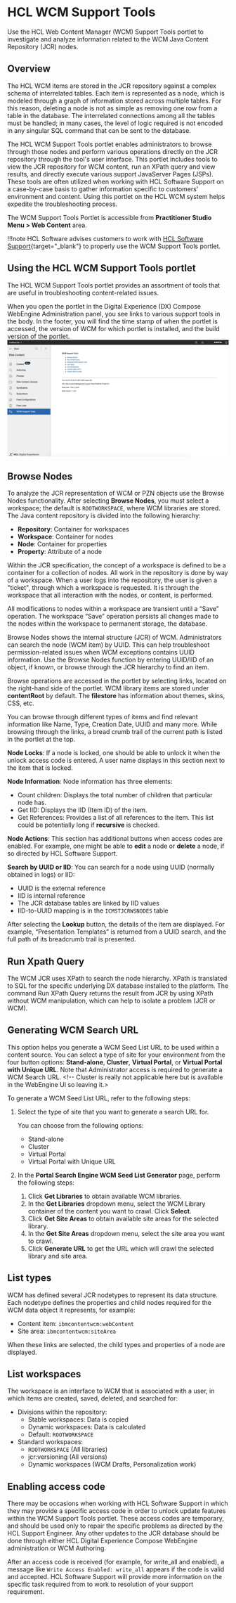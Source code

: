 # HCL WCM Support Tools

Use the HCL Web Content Manager (WCM) Support Tools portlet to investigate and analyze information related to the WCM Java Content Repository (JCR) nodes.

## Overview

The HCL WCM items are stored in the JCR repository against a complex schema of interrelated tables. Each item is represented as a node, which is modeled through a graph of information stored across multiple tables. For this reason, deleting a node is not as simple as removing one row from a table in the database. The interrelated connections among all the tables must be handled; in many cases, the level of logic required is not encoded in any singular SQL command that can be sent to the database.

The HCL WCM Support Tools portlet enables administrators to browse through those nodes and perform various operations directly on the JCR repository through the tool's user interface. This portlet includes tools to view the JCR repository for WCM content, run an XPath query and view results, and directly execute various support JavaServer Pages (JSPs). These tools are often utilized when working with HCL Software Support on a case-by-case basis to gather information specific to customers' environment and content. Using this portlet on the HCL WCM system helps expedite the troubleshooting process.

The WCM Support Tools Portlet is accessible from **Practitioner Studio Menu > Web Content** area.

!!!note
    HCL Software advises customers to work with [HCL Software Support](https://support.hcl-software.com/csm){target="_blank"} to properly use the WCM Support Tools portlet.

## Using the HCL WCM Support Tools portlet

The HCL WCM Support Tools portlet provides an assortment of tools that are useful in troubleshooting content-related issues.

When you open the portlet in the Digital Experience (DX) Compose WebEngine Administration panel, you see links to various support tools in the body. In the footer, you will find the time stamp of when the portlet is accessed, the version of WCM for which portlet is installed, and the build version of the portlet. ![HCL WCM Support Tools portlet](../../manage/troubleshooting/_img/HCL_WCM_Support_Tools_portlet_95.png)

## Browse Nodes

To analyze the JCR representation of WCM or PZN objects use the Browse Nodes functionality. 
After selecting **Browse Nodes**, you must select a workspace; the default is `ROOTWORKSPACE`, where WCM libraries are stored. The Java content repository is divided into the following hierarchy:

-   **Repository**: Container for workspaces
-   **Workspace**: Container for nodes
-   **Node**: Container for properties
-   **Property**: Attribute of a node

Within the JCR specification, the concept of a workspace is defined to be a container for a collection of nodes. All work in the repository is done by way of a workspace. When a user logs into the repository, the user is given a "ticket", through which a workspace is requested. It is through the workspace that all interaction with the nodes, or content, is performed.

All modifications to nodes within a workspace are transient until a “Save” operation. The workspace “Save” operation persists all changes made to the nodes within the workspace to permanent storage, the database.

Browse Nodes shows the internal structure (JCR) of WCM. Administrators can search the node (WCM item) by UUID. This can help troubleshoot permission-related issues when WCM exceptions contains UUID information. Use the Browse Nodes function by entering UUID/IID of an object, if known, or browse through the JCR hierarchy to find an item.

Browse operations are accessed in the portlet by selecting links, located on the right-hand side of the portlet. WCM library items are stored under **contentRoot** by default. The **filestore** has information about themes, skins, CSS, etc.

You can browse through different types of items and find relevant information like Name, Type, Creation Date, UUID and many more. While browsing through the links, a bread crumb trail of the current path is listed in the portlet at the top.

**Node Locks**: If a node is locked, one should be able to unlock it when the unlock access code is entered. A user name displays in this section next to the item that is locked.

**Node Information**: Node information has three elements:

-   Count children: Displays the total number of children that particular node has.
-   Get IID: Displays the IID (Item ID) of the item.
-   Get References: Provides a list of all references to the item. This list could be potentially long if **recursive** is checked.

**Node Actions**: This section has additional buttons when access codes are enabled. For example, one might be able to **edit** a node or **delete** a node, if so directed by HCL Software Support.

**Search by UUID or IID**: You can search for a node using UUID (normally obtained in logs) or IID:

-   UUID is the external reference
-   IID is internal reference
-   The JCR database tables are linked by IID values
-   IID-to-UUID mapping is in the `ICMSTJCRWSNODES` table

After selecting the **Lookup** button, the details of the item are displayed. For example, “Presentation Templates” is returned from a UUID search, and the full path of its breadcrumb trail is presented.

## Run Xpath Query

The WCM JCR uses XPath to search the node hierarchy. XPath is translated to SQL for the specific underlying DX database installed to the platform. The command Run XPath Query returns the result from JCR by using XPath without WCM manipulation, which can help to isolate a problem (JCR or WCM).

## Generating WCM Search URL

This option helps you generate a WCM Seed List URL to be used within a content source. You can select a type of site for your environment from the four button options: **Stand-alone**, **Cluster**, **Virtual Portal**, or **Virtual Portal with Unique URL**. Note that Administrator access is required to generate a WCM Search URL. <!-- Cluster is really not applicable here but is available in the WebEngine UI so leaving it.>

To generate a WCM Seed List URL, refer to the following steps:

1. Select the type of site that you want to generate a search URL for.

    You can choose from the following options:
    - Stand-alone
    - Cluster
    - Virtual Portal
    - Virtual Portal with Unique URL
  
2. In the **Portal Search Engine WCM Seed List Generator** page, perform the following steps:

    1. Click **Get Libraries** to obtain available WCM libraries.
    2. In the **Get Libraries** dropdown menu, select the WCM Library container of the content you want to crawl. Click **Select**.
    3. Click **Get Site Areas** to obtain available site areas for the selected library.
    4. In the **Get Site Areas** dropdown menu, select the site area you want to crawl.
    5. Click **Generate URL** to get the URL which will crawl the selected library and site area. 


## List types

WCM has defined several JCR nodetypes to represent its data structure. Each nodetype defines the properties and child nodes required for the WCM data object it represents, for example:

-   Content item: `ibmcontentwcm:webContent`
-   Site area: `ibmcontentwcm:siteArea`

When these links are selected, the child types and properties of a node are displayed.

## List workspaces

The workspace is an interface to WCM that is associated with a user, in which items are created, saved, deleted, and searched for:

-   Divisions within the repository:
    -   Stable workspaces: Data is copied
    -   Dynamic workspaces: Data is calculated
    -   Default: `ROOTWORKSPACE`
-   Standard workspaces:
    -   `ROOTWORKSPACE` (All libraries)
    -   jcr:versioning (All versions)
    -   Dynamic workspaces (WCM Drafts, Personalization work)

## Enabling access code

There may be occasions when working with HCL Software Support in which they may provide a specific access code in order to unlock update features within the WCM Support Tools portlet. These access codes are temporary, and should be used only to repair the specific problems as directed by the HCL Support Engineer. Any other updates to the JCR database should be done through either HCL Digital Experience Compose WebEngine administration or WCM Authoring.

After an access code is received (for example, for write_all and enabled), a message like `Write Access Enabled: write_all` appears if the code is valid and accepted. HCL Software Support will provide more information on the specific task required from to work to resolution of your support requirement.


